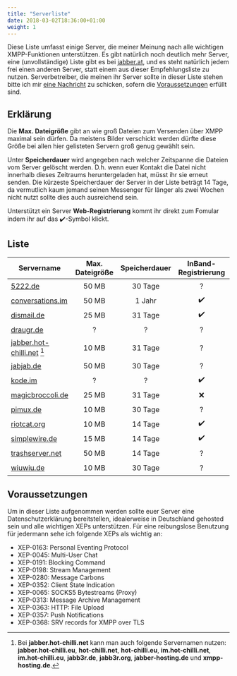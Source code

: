 ```yaml
---
title: "Serverliste"
date: 2018-03-02T18:36:00+01:00
weight: 1
---
```



Diese Liste umfasst einige Server, die meiner Meinung nach alle wichtigen XMPP-Funktionen unterstützen.
Es gibt natürlich noch deutlich mehr Server, eine (unvollständige) Liste gibt es bei [jabber.at][10],
und es steht natürlich jedem frei einen anderen Server, statt einem aus dieser Empfehlungsliste zu nutzen.
Serverbetreiber, die meinen ihr Server sollte in dieser Liste stehen bitte ich mir [eine Nachricht][20]
zu schicken, sofern die [Voraussetzungen][30] erfüllt sind.
 
## Erklärung

Die **Max. Dateigröße** gibt an wie groß Dateien zum Versenden über XMPP maximal sein dürfen. Da meistens
Bilder verschickt werden dürfte diese Größe bei allen hier gelisteten Servern groß genug gewählt sein.

Unter **Speicherdauer** wird angegeben nach welcher Zeitspanne die Dateien vom Server gelöscht werden.
D.h. wenn euer Kontakt die Datei nicht innerhalb dieses Zeitraums heruntergeladen hat, müsst ihr sie
erneut senden. Die kürzeste Speicherdauer der Server in der Liste beträgt 14 Tage, da vermutlich kaum
jemand seinen Messenger für länger als zwei Wochen nicht nutzt sollte dies auch ausreichend sein.

Unterstützt ein Server **Web-Registrierung** kommt ihr direkt zum Fomular indem ihr auf das
:heavy_check_mark:-Symbol klickt.

## Liste

Servername | Max. Dateigröße | Speicherdauer | InBand-Registrierung | Web-Registrierung | Kontakt
------------ | :-------------: | :------------: | :------------: | :------------: | :------------:
[5222.de](https://5222.de/) | 50 MB | 30 Tage | ? | [:heavy_check_mark:](https://www.jabber.de/anmeldung/) | [:mailbox:](https://www.jabber.de/support/)
[conversations.im](https://account.conversations.im/) | 50 MB | 1 Jahr | :heavy_check_mark: | :x: | [:mailbox:](https://account.conversations.im/contact/)
[dismail.de](https://dismail.de/) | 25 MB | 31 Tage | :heavy_check_mark: | [:heavy_check_mark:](https://dismail.de/register.html) | [:mailbox:](https://dismail.de/contact.html)
[draugr.de](https://www.draugr.de/) | ? | ? | ? | [:heavy_check_mark:](https://account.draugr.de/) | [:mailbox:](https://www.draugr.de/kontakt/)
[jabber.hot-chilli.net](https://jabber.hot-chilli.net/) [^1] | 10 MB | 31 Tage | ? | [:heavy_check_mark:](https://jabber.hot-chilli.net/forms/create/) | [:mailbox:](https://jabber.hot-chilli.net/de/)
[jabjab.de](https://jabjab.de/) | 50 MB | 30 Tage | ? | [:heavy_check_mark:](https://jabjab.de/registrieren.php) | [:mailbox:](https://jabjab.de/kontakt.php)
[kode.im](https://kode.im/) | ? | ? | :heavy_check_mark: | [:heavy_check_mark:](https://im.koderoot.net/register-on-kode.im) | [:mailbox:](https://kode.im/)
[magicbroccoli.de](https://magicbroccoli.de/xmpp/) | 25 MB | 31 Tage | :x: | [:heavy_check_mark:](https://magicbroccoli.de/register/) | [:mailbox:](https://magicbroccoli.de/contact/)
[pimux.de](https://www.pimux.de/) | 10 MB | 30 Tage | ? | [:heavy_check_mark:](https://www.pimux.de/page/registrierung) | [:mailbox:](https://www.pimux.de/page/kontakt)
[riotcat.org](https://riotcat.org/) | 10 MB | 14 Tage | :heavy_check_mark: | :x: | [:mailbox:](https://riotcat.org/#contact)
[simplewire.de](https://simplewire.de/) | 15 MB | 14 Tage | :heavy_check_mark: | [:heavy_check_mark:](https://simplewire.de/register.html) | [:mailbox:](https://simplewire.de/impressum.html)
[trashserver.net](https://trashserver.net/) | 50 MB | 14 Tage | ? | [:heavy_check_mark:](https://trashserver.net/registrieren/) | [:mailbox:](https://trashserver.net/kontakt/)
[wiuwiu.de](https://wiuwiu.de/) | 10 MB | 30 Tage | ? | [:heavy_check_mark:](https://wiuwiu.de/#register) | [:mailbox:](https://wiuwiu.de/Imprint/)

[^1]: Bei **jabber.hot-chilli.net** kann man auch folgende Servernamen nutzen: **jabber.hot-chilli.eu**, **hot-chilli.net**, **hot-chilli.eu**, **im.hot-chilli.net**, **im.hot-chilli.eu**, **jabb3r.de**, **jabb3r.org**, **jabber-hosting.de** und **xmpp-hosting.de**.

## Voraussetzungen

Um in dieser Liste aufgenommen werden sollte euer Server eine Datenschutzerklärung bereitstellen, idealerweise
in Deutschland gehosted sein und alle wichtigen XEPs unterstützen.
Für eine reibungslose Benutzung für jedermann sehe ich folgende XEPs als wichtig an:

* XEP-0163: Personal Eventing Protocol
* XEP-0045: Multi-User Chat
* XEP-0191: Blocking Command
* XEP-0198: Stream Management
* XEP-0280: Message Carbons
* XEP-0352: Client State Indication
* XEP-0065: SOCKS5 Bytestreams (Proxy)
* XEP-0313: Message Archive Management
* XEP-0363: HTTP: File Upload
* XEP-0357: Push Notifications
* XEP-0368: SRV records for XMPP over TLS

[10]:https://list.jabber.at/
[20]:https://xmpp.mdosch.de/invite/#martin@mdosch.de
[30]:/serverwahl/serverliste#voraussetzungen
